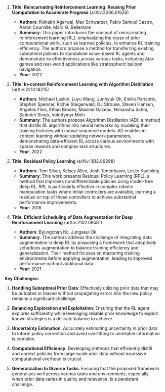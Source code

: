1. **Title**: **Reincarnating Reinforcement Learning: Reusing Prior Computation to Accelerate Progress** (arXiv:2206.01626)
   - **Authors**: Rishabh Agarwal, Max Schwarzer, Pablo Samuel Castro, Aaron Courville, Marc G. Bellemare
   - **Summary**: This paper introduces the concept of reincarnating reinforcement learning (RL), emphasizing the reuse of prior computational work, such as learned policies, to enhance RL training efficiency. The authors propose a method for transferring existing suboptimal policies to standalone value-based RL agents and demonstrate its effectiveness across various tasks, including Atari games and real-world applications like stratospheric balloon navigation.
   - **Year**: 2022

2. **Title**: **In-context Reinforcement Learning with Algorithm Distillation** (arXiv:2210.14215)
   - **Authors**: Michael Laskin, Luyu Wang, Junhyuk Oh, Emilio Parisotto, Stephen Spencer, Richie Steigerwald, DJ Strouse, Steven Hansen, Angelos Filos, Ethan Brooks, Maxime Gazeau, Himanshu Sahni, Satinder Singh, Volodymyr Mnih
   - **Summary**: The authors propose Algorithm Distillation (AD), a method that distills RL algorithms into neural networks by modeling their training histories with causal sequence models. AD enables in-context learning without updating network parameters, demonstrating data-efficient RL across various environments with sparse rewards and complex task structures.
   - **Year**: 2022

3. **Title**: **Residual Policy Learning** (arXiv:1812.06298)
   - **Authors**: Tom Silver, Kelsey Allen, Josh Tenenbaum, Leslie Kaelbling
   - **Summary**: This work presents Residual Policy Learning (RPL), a method that improves nondifferentiable policies using model-free deep RL. RPL is particularly effective in complex robotic manipulation tasks where initial controllers are available, learning a residual on top of these controllers to achieve substantial performance improvements.
   - **Year**: 2018

4. **Title**: **Efficient Scheduling of Data Augmentation for Deep Reinforcement Learning** (arXiv:2102.08581)
   - **Authors**: Byungchan Ko, Jungseul Ok
   - **Summary**: The authors address the challenge of integrating data augmentation in deep RL by proposing a framework that adaptively schedules augmentation to balance training efficiency and generalization. Their method focuses on mastering training environments before applying augmentation, leading to improved performance without additional data.
   - **Year**: 2021

**Key Challenges:**

1. **Handling Suboptimal Prior Data**: Effectively utilizing prior data that may be outdated or biased without propagating errors into the new policy remains a significant challenge.

2. **Balancing Exploration and Exploitation**: Ensuring that the RL agent explores sufficiently while leveraging reliable prior knowledge to exploit known strategies is a delicate balance to achieve.

3. **Uncertainty Estimation**: Accurately estimating uncertainty in prior data to inform policy correction and avoid overfitting to unreliable information is complex.

4. **Computational Efficiency**: Developing methods that efficiently distill and correct policies from large-scale prior data without excessive computational overhead is crucial.

5. **Generalization to Diverse Tasks**: Ensuring that the proposed framework generalizes well across various tasks and environments, especially when prior data varies in quality and relevance, is a persistent challenge. 